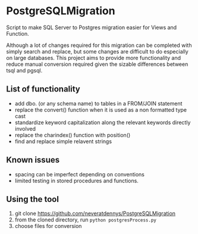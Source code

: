# PostgreSQLMigration
Script to make SQL Server to Postgres migration easier for Views and Function.

Although a lot of changes required for this migration can be completed with simply search and replace, but some changes are difficult to do especially on large databases. This project aims to provide more functionality and reduce manual conversion required given the sizable differences between tsql and pgsql.

## List of functionality
- add dbo. (or any schema name) to tables in a FROM/JOIN statement
- replace the convert() function when it is used as a non formatted type cast
- standardize keyword capitalization along the relevant keywords directly involved
- replace the charindex() function with position()
- find and replace simple relavent strings

## Known issues
- spacing can be imperfect depending on conventions
- limited testing in stored procedures and functions.

## Using the tool
1. git clone https://github.com/neveratdennys/PostgreSQLMigration
2. from the cloned directory, run `python postgresProcess.py`
3. choose files for conversion
